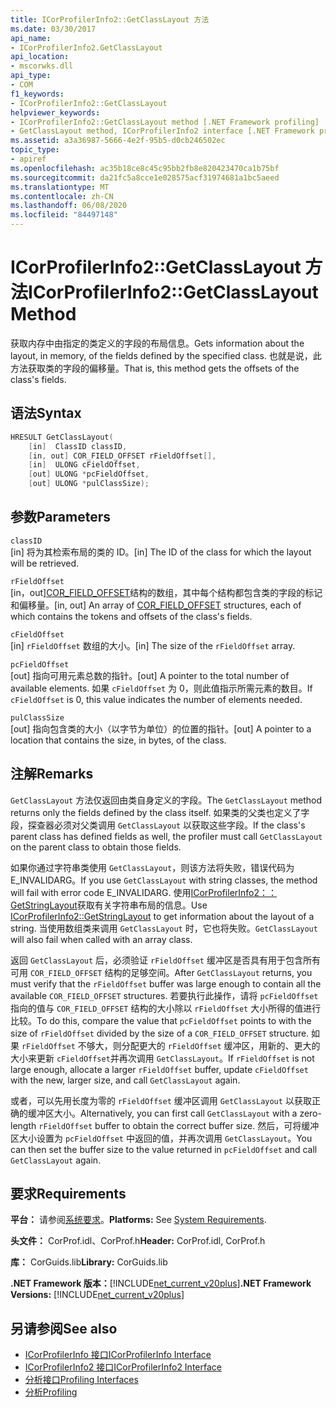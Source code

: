 ```yaml
---
title: ICorProfilerInfo2::GetClassLayout 方法
ms.date: 03/30/2017
api_name:
- ICorProfilerInfo2.GetClassLayout
api_location:
- mscorwks.dll
api_type:
- COM
f1_keywords:
- ICorProfilerInfo2::GetClassLayout
helpviewer_keywords:
- ICorProfilerInfo2::GetClassLayout method [.NET Framework profiling]
- GetClassLayout method, ICorProfilerInfo2 interface [.NET Framework profiling]
ms.assetid: a3a36987-5666-4e2f-95b5-d0cb246502ec
topic_type:
- apiref
ms.openlocfilehash: ac35b18ce8c45c95bb2fb8e820423470ca1b75bf
ms.sourcegitcommit: da21fc5a8cce1e028575acf31974681a1bc5aeed
ms.translationtype: MT
ms.contentlocale: zh-CN
ms.lasthandoff: 06/08/2020
ms.locfileid: "84497148"
---
```

# <a name="icorprofilerinfo2getclasslayout-method"></a><span data-ttu-id="923a3-102">ICorProfilerInfo2::GetClassLayout 方法</span><span class="sxs-lookup"><span data-stu-id="923a3-102">ICorProfilerInfo2::GetClassLayout Method</span></span>
<span data-ttu-id="923a3-103">获取内存中由指定的类定义的字段的布局信息。</span><span class="sxs-lookup"><span data-stu-id="923a3-103">Gets information about the layout, in memory, of the fields defined by the specified class.</span></span> <span data-ttu-id="923a3-104">也就是说，此方法获取类的字段的偏移量。</span><span class="sxs-lookup"><span data-stu-id="923a3-104">That is, this method gets the offsets of the class's fields.</span></span>  
  
## <a name="syntax"></a><span data-ttu-id="923a3-105">语法</span><span class="sxs-lookup"><span data-stu-id="923a3-105">Syntax</span></span>  
  
```cpp  
HRESULT GetClassLayout(  
    [in]  ClassID classID,  
    [in, out] COR_FIELD_OFFSET rFieldOffset[],  
    [in]  ULONG cFieldOffset,  
    [out] ULONG *pcFieldOffset,  
    [out] ULONG *pulClassSize);  
```  
  
## <a name="parameters"></a><span data-ttu-id="923a3-106">参数</span><span class="sxs-lookup"><span data-stu-id="923a3-106">Parameters</span></span>  
 `classID`  
 <span data-ttu-id="923a3-107">[in] 将为其检索布局的类的 ID。</span><span class="sxs-lookup"><span data-stu-id="923a3-107">[in] The ID of the class for which the layout will be retrieved.</span></span>  
  
 `rFieldOffset`  
 <span data-ttu-id="923a3-108">[in，out][COR_FIELD_OFFSET](../metadata/cor-field-offset-structure.md)结构的数组，其中每个结构都包含类的字段的标记和偏移量。</span><span class="sxs-lookup"><span data-stu-id="923a3-108">[in, out] An array of [COR_FIELD_OFFSET](../metadata/cor-field-offset-structure.md) structures, each of which contains the tokens and offsets of the class's fields.</span></span>  
  
 `cFieldOffset`  
 <span data-ttu-id="923a3-109">[in] `rFieldOffset` 数组的大小。</span><span class="sxs-lookup"><span data-stu-id="923a3-109">[in] The size of the `rFieldOffset` array.</span></span>  
  
 `pcFieldOffset`  
 <span data-ttu-id="923a3-110">[out] 指向可用元素总数的指针。</span><span class="sxs-lookup"><span data-stu-id="923a3-110">[out] A pointer to the total number of available elements.</span></span> <span data-ttu-id="923a3-111">如果 `cFieldOffset` 为 0，则此值指示所需元素的数目。</span><span class="sxs-lookup"><span data-stu-id="923a3-111">If `cFieldOffset` is 0, this value indicates the number of elements needed.</span></span>  
  
 `pulClassSize`  
 <span data-ttu-id="923a3-112">[out] 指向包含类的大小（以字节为单位）的位置的指针。</span><span class="sxs-lookup"><span data-stu-id="923a3-112">[out] A pointer to a location that contains the size, in bytes, of the class.</span></span>  
  
## <a name="remarks"></a><span data-ttu-id="923a3-113">注解</span><span class="sxs-lookup"><span data-stu-id="923a3-113">Remarks</span></span>  
 <span data-ttu-id="923a3-114">`GetClassLayout` 方法仅返回由类自身定义的字段。</span><span class="sxs-lookup"><span data-stu-id="923a3-114">The `GetClassLayout` method returns only the fields defined by the class itself.</span></span> <span data-ttu-id="923a3-115">如果类的父类也定义了字段，探查器必须对父类调用 `GetClassLayout` 以获取这些字段。</span><span class="sxs-lookup"><span data-stu-id="923a3-115">If the class's parent class has defined fields as well, the profiler must call `GetClassLayout` on the parent class to obtain those fields.</span></span>  
  
 <span data-ttu-id="923a3-116">如果你通过字符串类使用 `GetClassLayout`，则该方法将失败，错误代码为 E_INVALIDARG。</span><span class="sxs-lookup"><span data-stu-id="923a3-116">If you use `GetClassLayout` with string classes, the method will fail with error code E_INVALIDARG.</span></span> <span data-ttu-id="923a3-117">使用[ICorProfilerInfo2：： GetStringLayout](icorprofilerinfo2-getstringlayout-method.md)获取有关字符串布局的信息。</span><span class="sxs-lookup"><span data-stu-id="923a3-117">Use [ICorProfilerInfo2::GetStringLayout](icorprofilerinfo2-getstringlayout-method.md) to get information about the layout of a string.</span></span> <span data-ttu-id="923a3-118">当使用数组类来调用 `GetClassLayout` 时，它也将失败。</span><span class="sxs-lookup"><span data-stu-id="923a3-118">`GetClassLayout` will also fail when called with an array class.</span></span>  
  
 <span data-ttu-id="923a3-119">返回 `GetClassLayout` 后，必须验证 `rFieldOffset` 缓冲区是否具有用于包含所有可用 `COR_FIELD_OFFSET` 结构的足够空间。</span><span class="sxs-lookup"><span data-stu-id="923a3-119">After `GetClassLayout` returns, you must verify that the `rFieldOffset` buffer was large enough to contain all the available `COR_FIELD_OFFSET` structures.</span></span> <span data-ttu-id="923a3-120">若要执行此操作，请将 `pcFieldOffset` 指向的值与 `COR_FIELD_OFFSET` 结构的大小除以 `rFieldOffset` 大小所得的值进行比较。</span><span class="sxs-lookup"><span data-stu-id="923a3-120">To do this, compare the value that `pcFieldOffset` points to with the size of `rFieldOffset` divided by the size of a `COR_FIELD_OFFSET` structure.</span></span> <span data-ttu-id="923a3-121">如果 `rFieldOffset` 不够大，则分配更大的 `rFieldOffset` 缓冲区，用新的、更大的大小来更新 `cFieldOffset`并再次调用 `GetClassLayout`。</span><span class="sxs-lookup"><span data-stu-id="923a3-121">If `rFieldOffset` is not large enough, allocate a larger `rFieldOffset` buffer, update `cFieldOffset` with the new, larger size, and call `GetClassLayout` again.</span></span>  
  
 <span data-ttu-id="923a3-122">或者，可以先用长度为零的 `rFieldOffset` 缓冲区调用 `GetClassLayout` 以获取正确的缓冲区大小。</span><span class="sxs-lookup"><span data-stu-id="923a3-122">Alternatively, you can first call `GetClassLayout` with a zero-length `rFieldOffset` buffer to obtain the correct buffer size.</span></span> <span data-ttu-id="923a3-123">然后，可将缓冲区大小设置为 `pcFieldOffset` 中返回的值，并再次调用 `GetClassLayout`。</span><span class="sxs-lookup"><span data-stu-id="923a3-123">You can then set the buffer size to the value returned in `pcFieldOffset` and call `GetClassLayout` again.</span></span>  
  
## <a name="requirements"></a><span data-ttu-id="923a3-124">要求</span><span class="sxs-lookup"><span data-stu-id="923a3-124">Requirements</span></span>  
 <span data-ttu-id="923a3-125">**平台：** 请参阅[系统要求](../../get-started/system-requirements.md)。</span><span class="sxs-lookup"><span data-stu-id="923a3-125">**Platforms:** See [System Requirements](../../get-started/system-requirements.md).</span></span>  
  
 <span data-ttu-id="923a3-126">**头文件：** CorProf.idl、CorProf.h</span><span class="sxs-lookup"><span data-stu-id="923a3-126">**Header:** CorProf.idl, CorProf.h</span></span>  
  
 <span data-ttu-id="923a3-127">**库：** CorGuids.lib</span><span class="sxs-lookup"><span data-stu-id="923a3-127">**Library:** CorGuids.lib</span></span>  
  
 <span data-ttu-id="923a3-128">**.NET Framework 版本：**[!INCLUDE[net_current_v20plus](../../../../includes/net-current-v20plus-md.md)]</span><span class="sxs-lookup"><span data-stu-id="923a3-128">**.NET Framework Versions:** [!INCLUDE[net_current_v20plus](../../../../includes/net-current-v20plus-md.md)]</span></span>  
  
## <a name="see-also"></a><span data-ttu-id="923a3-129">另请参阅</span><span class="sxs-lookup"><span data-stu-id="923a3-129">See also</span></span>

- [<span data-ttu-id="923a3-130">ICorProfilerInfo 接口</span><span class="sxs-lookup"><span data-stu-id="923a3-130">ICorProfilerInfo Interface</span></span>](icorprofilerinfo-interface.md)
- [<span data-ttu-id="923a3-131">ICorProfilerInfo2 接口</span><span class="sxs-lookup"><span data-stu-id="923a3-131">ICorProfilerInfo2 Interface</span></span>](icorprofilerinfo2-interface.md)
- [<span data-ttu-id="923a3-132">分析接口</span><span class="sxs-lookup"><span data-stu-id="923a3-132">Profiling Interfaces</span></span>](profiling-interfaces.md)
- [<span data-ttu-id="923a3-133">分析</span><span class="sxs-lookup"><span data-stu-id="923a3-133">Profiling</span></span>](index.md)
